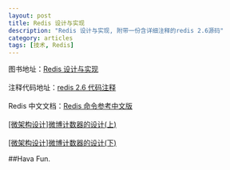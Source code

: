 ```yaml
---
layout: post
title: Redis 设计与实现
description: "Redis 设计与实现, 附带一份含详细注释的redis 2.6源码"
category: articles
tags: [技术, Redis]
---
```


图书地址：[Redis 设计与实现](http://www.redisbook.com)  
<br>
注释代码地址：[redis 2.6 代码注释](https://github.com/huangz1990/annotated_redis_source)  
<br>
Redis 中文文档：[Redis 命令参考中文版](http://www.redisdoc.com/en/latest/)  
<br>
[[微架构设计]微博计数器的设计(上)](http://blog.cydu.net/2012/08/weibo-counter-service-design-1.html)  
<br>
[[微架构设计]微博计数器的设计(下)](http://blog.cydu.net/2012/09/weibo-counter-service-design-2.html)

##Hava Fun.
